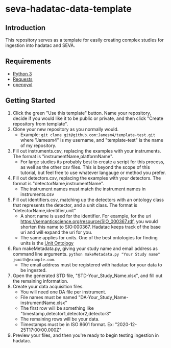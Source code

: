 # seva-hadatac-data-template

## Introduction
This repository serves as a template for easily creating complex studies for ingestion into hadatac and SEVA.

## Requirements
- [Python 3](https://www.python.org/downloads/)
- [Requests](https://requests.readthedocs.io/en/master/)
- [openpyxl](https://openpyxl.readthedocs.io/en/stable/)

## Getting Started
1. Click the green "Use this template" button. Name your repository, decide if you would like it to be public or private, and then click "Create repository from template".
2. Clone your new repository as you normally would.
    - Example: `git clone git@github.com:Jamesm4/template-test.git` where "Jamesm4" is my username, and "template-test" is the name of my repository.
3. Fill out instruments.csv, replacing the examples with your instruments. The format is "instrumentName,platformName".
    - For large studies its probably best to create a script for this process, as well as the other csv files. This is beyond the scope of this tutorial, but feel free to use whatever langauge or method you prefer.
4. Fill out detectors.csv, replacing the examples with your detectors. The format is "detectorName,instrumentName".
    - The instrument names must match the instrument names in instruments.csv
5. Fill out identifiers.csv, matching up the detectors with an ontology class that represents the detector, and a unit class. The format is "detectorName,identifier,unit"
    - A short name is used for the identifier. For example, for the uri https://semanticscience.org/resource/SIO_000367.rdf, you would shorten this name to SIO:000367. Hadatac keeps track of the base uri and will expand the uri for you.
    - The same applies for units. One of the best ontologies for finding units is the [Unit Ontology](http://www.ontobee.org/ontology/UO)
6. Run makeMetadata.py, giving your study name and email address as command line arguments. `python makeMetadata.py "Your Study name" jsmith@example.com`.
    - The email address must be registered with hadatac for your data to be ingested.
7. Open the generated STD file, "STD-Your_Study_Name.xlsx", and fill out the remaining information.
8. Create your data acquisition files.
    - You will need one DA file per instrument.
    - File names must be named "DA-Your_Study_Name-instrumentName.xlsx"
    - The first row will be something like "timestamp,detector1,detector2,detector3"
    - The remaining rows will be your data.
    - Timestamps must be in ISO 8601 format. Ex: "2020-12-25T17:00:00.000Z"
9. Preview your files, and then you're ready to begin testing ingestion in hadatac.
    

